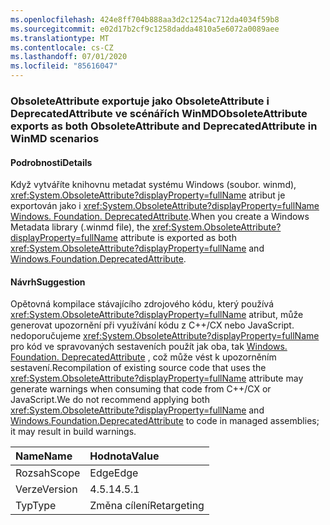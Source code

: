 ```yaml
---
ms.openlocfilehash: 424e8ff704b888aa3d2c1254ac712da4034f59b8
ms.sourcegitcommit: e02d17b2cf9c1258dadda4810a5e6072a0089aee
ms.translationtype: MT
ms.contentlocale: cs-CZ
ms.lasthandoff: 07/01/2020
ms.locfileid: "85616047"
---
```

### <a name="obsoleteattribute-exports-as-both-obsoleteattribute-and-deprecatedattribute-in-winmd-scenarios"></a><span data-ttu-id="416ec-101">ObsoleteAttribute exportuje jako ObsoleteAttribute i DeprecatedAttribute ve scénářích WinMD</span><span class="sxs-lookup"><span data-stu-id="416ec-101">ObsoleteAttribute exports as both ObsoleteAttribute and DeprecatedAttribute in WinMD scenarios</span></span>

#### <a name="details"></a><span data-ttu-id="416ec-102">Podrobnosti</span><span class="sxs-lookup"><span data-stu-id="416ec-102">Details</span></span>

<span data-ttu-id="416ec-103">Když vytváříte knihovnu metadat systému Windows (soubor. winmd), <xref:System.ObsoleteAttribute?displayProperty=fullName> atribut je exportován jako i <xref:System.ObsoleteAttribute?displayProperty=fullName> [Windows. Foundation. DeprecatedAttribute](https://docs.microsoft.com/uwp/api/windows.foundation.metadata.deprecatedattribute).</span><span class="sxs-lookup"><span data-stu-id="416ec-103">When you create a Windows Metadata library (.winmd file), the <xref:System.ObsoleteAttribute?displayProperty=fullName> attribute is exported as both <xref:System.ObsoleteAttribute?displayProperty=fullName> and [Windows.Foundation.DeprecatedAttribute](https://docs.microsoft.com/uwp/api/windows.foundation.metadata.deprecatedattribute).</span></span>

#### <a name="suggestion"></a><span data-ttu-id="416ec-104">Návrh</span><span class="sxs-lookup"><span data-stu-id="416ec-104">Suggestion</span></span>

<span data-ttu-id="416ec-105">Opětovná kompilace stávajícího zdrojového kódu, který používá <xref:System.ObsoleteAttribute?displayProperty=fullName> atribut, může generovat upozornění při využívání kódu z C++/CX nebo JavaScript. nedoporučujeme <xref:System.ObsoleteAttribute?displayProperty=fullName> pro kód ve spravovaných sestaveních použít jak oba, tak [Windows. Foundation. DeprecatedAttribute](https://docs.microsoft.com/uwp/api/windows.foundation.metadata.deprecatedattribute) , což může vést k upozorněním sestavení.</span><span class="sxs-lookup"><span data-stu-id="416ec-105">Recompilation of existing source code that uses the <xref:System.ObsoleteAttribute?displayProperty=fullName> attribute may generate warnings when consuming that code from C++/CX or JavaScript.We do not recommend applying both <xref:System.ObsoleteAttribute?displayProperty=fullName> and [Windows.Foundation.DeprecatedAttribute](https://docs.microsoft.com/uwp/api/windows.foundation.metadata.deprecatedattribute) to code in managed assemblies; it may result in build warnings.</span></span>

| <span data-ttu-id="416ec-106">Name</span><span class="sxs-lookup"><span data-stu-id="416ec-106">Name</span></span>    | <span data-ttu-id="416ec-107">Hodnota</span><span class="sxs-lookup"><span data-stu-id="416ec-107">Value</span></span>       |
|:--------|:------------|
| <span data-ttu-id="416ec-108">Rozsah</span><span class="sxs-lookup"><span data-stu-id="416ec-108">Scope</span></span>   | <span data-ttu-id="416ec-109">Edge</span><span class="sxs-lookup"><span data-stu-id="416ec-109">Edge</span></span>        |
| <span data-ttu-id="416ec-110">Verze</span><span class="sxs-lookup"><span data-stu-id="416ec-110">Version</span></span> | <span data-ttu-id="416ec-111">4.5.1</span><span class="sxs-lookup"><span data-stu-id="416ec-111">4.5.1</span></span>       |
| <span data-ttu-id="416ec-112">Typ</span><span class="sxs-lookup"><span data-stu-id="416ec-112">Type</span></span>    | <span data-ttu-id="416ec-113">Změna cílení</span><span class="sxs-lookup"><span data-stu-id="416ec-113">Retargeting</span></span> |
